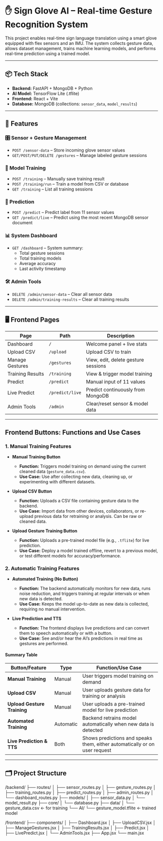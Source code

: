 # ✋ Sign Glove AI – Real-time Gesture Recognition System

This project enables real-time sign language translation using a smart glove equipped with flex sensors and an IMU. The system collects gesture data, allows dataset management, trains machine learning models, and performs real-time prediction using a trained model.

---

## 📦 Tech Stack

- **Backend:** FastAPI + MongoDB + Python
- **AI Model:** TensorFlow Lite (.tflite)
- **Frontend:** React + Vite 
- **Database:** MongoDB (collections: `sensor_data`, `model_results`)

---

## 🚀 Features

### 🎛️ Sensor + Gesture Management
- `POST /sensor-data` – Store incoming glove sensor values
- `GET/POST/PUT/DELETE /gestures` – Manage labeled gesture sessions

### 🤖 Model Training
- `POST /training` – Manually save training result
- `POST /training/run` – Train a model from CSV or database
- `GET /training` – List all training sessions

### 🧠 Prediction
- `POST /predict` – Predict label from 11 sensor values
- `GET /predict/live` – Predict using the most recent MongoDB sensor document

### 📊 System Dashboard
- `GET /dashboard` – System summary:
  - Total gesture sessions
  - Total training models
  - Average accuracy
  - Last activity timestamp

### 🛠️ Admin Tools
- `DELETE /admin/sensor-data` – Clear all sensor data
- `DELETE /admin/training-results` – Clear all training results

---

## 🖥️ Frontend Pages

| Page              | Path             | Description                              |
|-------------------|------------------|------------------------------------------|
| Dashboard         | `/`              | Welcome panel + live stats               |
| Upload CSV        | `/upload`        | Upload CSV to train                      |
| Manage Gestures   | `/gestures`      | View, edit, delete gesture sessions      |
| Training Results  | `/training`      | View & trigger model training            |
| Predict           | `/predict`       | Manual input of 11 values                |
| Live Predict      | `/predict/live`  | Predict continuously from MongoDB        |
| Admin Tools       | `/admin`         | Clear/reset sensor & model data          |

---

## Frontend Buttons: Functions and Use Cases

### 1. Manual Training Features

- **Manual Training Button**
  - **Function:** Triggers model training on demand using the current cleaned data (`gesture_data.csv`).
  - **Use Case:** Use after collecting new data, cleaning up, or experimenting with different datasets.

- **Upload CSV Button**
  - **Function:** Uploads a CSV file containing gesture data to the backend.
  - **Use Case:** Import data from other devices, collaborators, or re-upload previous data for retraining or analysis. Can be raw or cleaned data.

- **Upload Gesture Training Button**
  - **Function:** Uploads a pre-trained model file (e.g., `.tflite`) for live prediction.
  - **Use Case:** Deploy a model trained offline, revert to a previous model, or test different models for accuracy/performance.

### 2. Automatic Training Features

- **Automated Training (No Button)**
  - **Function:** The backend automatically monitors for new data, runs noise reduction, and triggers training at regular intervals or when new data is detected.
  - **Use Case:** Keeps the model up-to-date as new data is collected, requiring no manual intervention.

- **Live Prediction and TTS**
  - **Function:** The frontend displays live predictions and can convert them to speech automatically or with a button.
  - **Use Case:** See and/or hear the AI’s predictions in real time as gestures are performed.

#### Summary Table

| Button/Feature             | Type         | Function/Use Case                                                                 |
|----------------------------|--------------|-----------------------------------------------------------------------------------|
| **Manual Training**        | Manual       | User triggers model training on demand                                            |
| **Upload CSV**             | Manual       | User uploads gesture data for training or analysis                                |
| **Upload Gesture Training**| Manual       | User uploads a pre-trained model for live prediction                              |
| **Automated Training**     | Automatic    | Backend retrains model automatically when new data is detected                    |
| **Live Prediction & TTS**  | Both         | Shows predictions and speaks them, either automatically or on user request        |

---

## 🗂️ Project Structure

/backend/
├── routes/
│ ├── sensor_routes.py
│ ├── gesture_routes.py
│ ├── training_routes.py
│ ├── predict_routes.py
│ ├── admin_routes.py
│ └── dashboard_routes.py
├── models/
│ ├── sensor_data.py
│ └── model_result.py
├── core/
│ └── database.py
├── data/
│ └── gesture_data.csv ← for training
└── AI/
└── gesture_model.tflite ← trained model

/frontend/
├── components/
│ ├── Dashboard.jsx
│ ├── UploadCSV.jsx
│ ├── ManageGestures.jsx
│ ├── TrainingResults.jsx
│ ├── Predict.jsx
│ ├── LivePredict.jsx
│ └── AdminTools.jsx
├── App.jsx
└── main.jsx